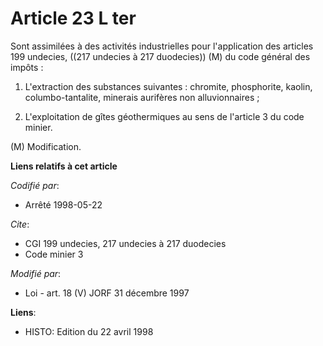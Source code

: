 # Article 23 L ter

Sont assimilées à des activités industrielles pour l'application des articles 199 undecies, ((217 undecies à 217 duodecies))
(M) du code général des impôts :

1. L'extraction des substances suivantes : chromite, phosphorite, kaolin, columbo-tantalite, minerais aurifères non
alluvionnaires ;

2. L'exploitation de gîtes géothermiques au sens de l'article 3 du code minier.

(M) Modification.

**Liens relatifs à cet article**

_Codifié par_:

  - Arrêté 1998-05-22

_Cite_:

  - CGI 199 undecies, 217 undecies à 217 duodecies
  - Code minier 3

_Modifié par_:

  - Loi - art. 18 (V) JORF 31 décembre 1997

**Liens**:

  - HISTO: Edition du 22 avril 1998
